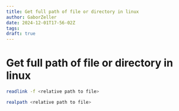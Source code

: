 ```yaml
---
title: Get full path of file or directory in linux
author: GaborZeller
date: 2024-12-01T17-56-02Z
tags:
draft: true
---
```


# Get full path of file or directory in linux

```sh
readlink -f <relative path to file>
```

```sh
realpath <relative path to file>
```
